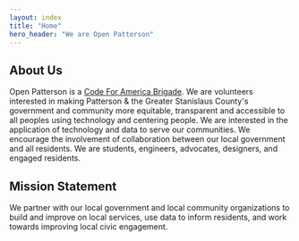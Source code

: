 ```yaml
---
layout: index
title: "Home"
hero_header: "We are Open Patterson"
---
```


  <!-- About Section -->
  <section id="about flex flex-col min-h-screen">
    <div class="container flex flex-col items-center mx-auto px-50 mt-10 space-y-0 md:space-y-0">
      <div class="flex flex-col mb-32 space-y-12">
        <h1 class="max-w-md text-4xl font-bold mx-auto text-center md:text-5xl">
          About Us
        </h1>
        <p class="text-left md:text-left">
          Open Patterson is a
          <a class="text-blue-400 underline" href="https://brigade.codeforamerica.org/" target="_blank">Code For America
            Brigade</a>. We are volunteers interested in making Patterson & the Greater Stanislaus County's
          government and community more equitable, transparent and accessible to all peoples
          using technology and centering people. We are interested in the
          application of technology and data to serve our communities. We
          encourage the involvement of collaboration between our local
          government and all residents. We are students, engineers, advocates,
          designers, and engaged residents.
        </p>
      </div>
    </div>
  </section>
  <!-- Mission Statement Section -->
  <section id="about">
    <div class="container flex flex-col items-center mx-auto px-50 mt-10 space-y-0 md:space-y-0">
      <div class="flex flex-col mb-32 space-y-12">
        <h1 class="max-w-md text-4xl font-bold mx-auto text-center md:text-5xl">
          Mission Statement
        </h1>
        <p class="text-left md:text-left">
          We partner with our local government and local community
          organizations to build and improve on local services, use data to
          inform residents, and work towards improving local civic engagement.
        </p>
      </div>
    </div>
  </section>
